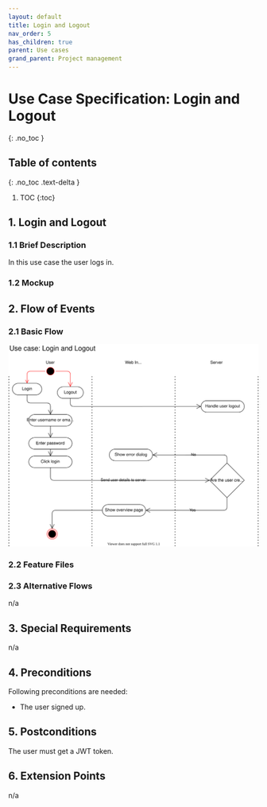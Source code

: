 ```yaml
---
layout: default
title: Login and Logout
nav_order: 5
has_children: true
parent: Use cases
grand_parent: Project management
---
```

# Use Case Specification: Login and Logout
{: .no_toc }

## Table of contents
{: .no_toc .text-delta }

1. TOC
{:toc}

## 1. Login and Logout
### 1.1 Brief Description
In this use case the user logs in.
### 1.2 Mockup


## 2. Flow of Events
### 2.1 Basic Flow
![Activity diagram](../../media/use-cases/login-and-out/activity-diagram.svg)

### 2.2 Feature Files


### 2.3 Alternative Flows
n/a
## 3. Special Requirements
n/a
## 4. Preconditions
Following preconditions are needed:
- The user signed up.
## 5. Postconditions
The user must get a JWT token.
## 6. Extension Points
n/a
